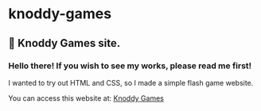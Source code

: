# knoddy-games
## 📱 Knoddy Games site.
### Hello there! If you wish to see my works, please read me first!
I wanted to try out HTML and CSS, so I made a simple flash game website.

You can access this website at: [Knoddy Games](https://cowation.github.io/knoddy-games "Knoddy Games")
